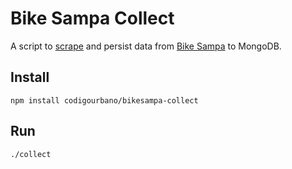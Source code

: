 # Bike Sampa Collect

A script to [scrape](https://en.wikipedia.org/wiki/Web_scraping) and persist data from [Bike Sampa](http://mobilicidade.com.br/bikesampa/mapaestacao.asp) to MongoDB.

## Install

    npm install codigourbano/bikesampa-collect

## Run

    ./collect
